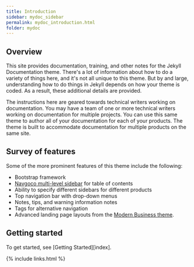 ```yaml
---
title: Introduction
sidebar: mydoc_sidebar
permalink: mydoc_introduction.html
folder: mydoc
---
```


## Overview

This site provides documentation, training, and other notes for the Jekyll Documentation theme. There's a lot of information about how to do a variety of things here, and it's not all unique to this theme. But by and large, understanding how to do things in Jekyll depends on how your theme is coded. As a result, these additional details are provided.

The instructions here are geared towards technical writers working on documentation. You may have a team of one or more technical writers working on documentation for multiple projects. You can use this same theme to author all of your documentation for each of your products. The theme is built to accommodate documentation for multiple products on the same site.

## Survey of features

Some of the more prominent features of this theme include the following:

* Bootstrap framework
* [Navgoco multi-level sidebar](http://www.komposta.net/article/navgoco) for table of contents
* Ability to specify different sidebars for different products
* Top navigation bar with drop-down menus
* Notes, tips, and warning information notes
* Tags for alternative navigation
* Advanced landing page layouts from the [Modern Business theme](http://startbootstrap.com/template-overviews/modern-business/).

## Getting started

To get started, see [Getting Started][index].

{% include links.html %}
